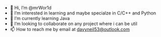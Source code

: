 - 👋 Hi, I’m @mrWor1d
- 👀 I’m interested in learning and maybe specialze in C/C++ and Python
- 🌱 I’m currently learning Java
- 💞️ I’m looking to collaborate on any project where i can be util
- 📫 How to reach me by email at davyneil53@outlook.com

<!---
mrWor1d/mrWor1d is a ✨ special ✨ repository because its `README.md` (this file) appears on your GitHub profile.
You can click the Preview link to take a look at your changes.
--->
